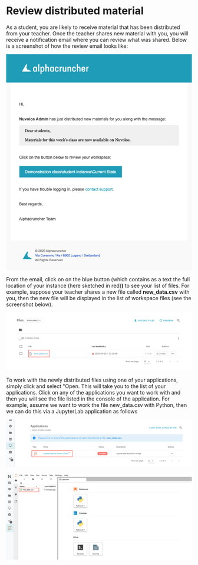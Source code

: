 # Review distributed material

As a student, you are likely to receive material that has been distributed from your teacher. Once the teacher shares new material with you, you will receive a notification email where you can review what was shared. Below is a screenshot of how the review email looks like:

![](../../.gitbook/assets/screen-shot-2020-03-25-at-2.00.02-pm.png)

From the email, click on on the blue button \(which contains as a text the full location of your instance \(here sketched in red\)**\)** to see your list of files. For example, suppose your teacher shares a new file called **new\_data.csv** with you, then the new file will be displayed in the list of workspace files \(see the screenshot below\).

![](../../.gitbook/assets/screen-shot-2020-03-25-at-12.29.53-pm.png)

To work with the newly distributed files using one of your applications, simply click and select "Open. This will take you to the list of your applications. Click on any of the applications you want to work with and then you will see the file listed in the console of the application. For example, assume we want to work the file new\_data.csv with Python, then we can do this via a JupyterLab application as follows

![](../../.gitbook/assets/screen-shot-2020-03-25-at-12.32.05-pm.png)

![](../../.gitbook/assets/screen-shot-2020-03-25-at-12.35.52-pm.png)

